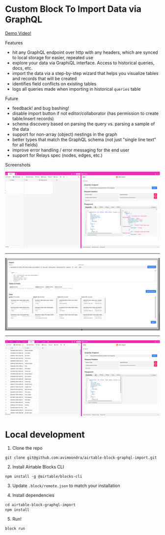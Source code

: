 # Custom Block To Import Data via GraphQL

[Demo Video!](https://www.youtube.com/watch?v=837DKJq-FAs&feature=youtu.be)

Features
- hit any GraphQL endpoint over http with any headers, which are synced to local storage for easier, repeated use
- explore your data via GraphiQL interface. Access to historical queries, docs, etc. 
- import the data via a step-by-step wizard that helps you visualize tables and records that will be created
- identifies field conflicts on existing tables
- logs all queries made when importing in historical `queries` table

Future
- feedback! and bug bashing!
- disable import button if not editor/collaborator (has permission to create table/insert records)
- schema discovery based on parsing the query vs. parsing a sample of the data
- support for non-array (object) nestings in the graph
- better types that match the GraphQL schema (not just "single line text" for all fields)
- improve error handling / error messaging for the end user
- support for Relays spec (nodes, edges, etc.)

Screenshots

![start](images/1-explore.png)

---

![start](images/2-import.png)

---

![start](images/3-view.png)

# Local development

1. Clone the repo

```
git clone git@github.com:avimoondra/airtable-block-graphql-import.git
```

2. Install Airtable Blocks CLI

```
npm install -g @airtable/blocks-cli
```

3. Update `.block/remote.json` to match your installation

4. Install dependencies

```
cd airtable-block-graphql-import
npm install
```

5. Run!

```
block run
```
